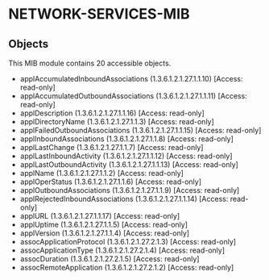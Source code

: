 # NETWORK-SERVICES-MIB

## Objects

This MIB module contains 20 accessible objects.

- applAccumulatedInboundAssociations (1.3.6.1.2.1.27.1.1.10) [Access: read-only]
- applAccumulatedOutboundAssociations (1.3.6.1.2.1.27.1.1.11) [Access: read-only]
- applDescription (1.3.6.1.2.1.27.1.1.16) [Access: read-only]
- applDirectoryName (1.3.6.1.2.1.27.1.1.3) [Access: read-only]
- applFailedOutboundAssociations (1.3.6.1.2.1.27.1.1.15) [Access: read-only]
- applInboundAssociations (1.3.6.1.2.1.27.1.1.8) [Access: read-only]
- applLastChange (1.3.6.1.2.1.27.1.1.7) [Access: read-only]
- applLastInboundActivity (1.3.6.1.2.1.27.1.1.12) [Access: read-only]
- applLastOutboundActivity (1.3.6.1.2.1.27.1.1.13) [Access: read-only]
- applName (1.3.6.1.2.1.27.1.1.2) [Access: read-only]
- applOperStatus (1.3.6.1.2.1.27.1.1.6) [Access: read-only]
- applOutboundAssociations (1.3.6.1.2.1.27.1.1.9) [Access: read-only]
- applRejectedInboundAssociations (1.3.6.1.2.1.27.1.1.14) [Access: read-only]
- applURL (1.3.6.1.2.1.27.1.1.17) [Access: read-only]
- applUptime (1.3.6.1.2.1.27.1.1.5) [Access: read-only]
- applVersion (1.3.6.1.2.1.27.1.1.4) [Access: read-only]
- assocApplicationProtocol (1.3.6.1.2.1.27.2.1.3) [Access: read-only]
- assocApplicationType (1.3.6.1.2.1.27.2.1.4) [Access: read-only]
- assocDuration (1.3.6.1.2.1.27.2.1.5) [Access: read-only]
- assocRemoteApplication (1.3.6.1.2.1.27.2.1.2) [Access: read-only]
